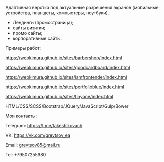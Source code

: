 Адаптивная верстка под актуальные разрешения экранов (мобильные устройства, планшеты, компьютеры, ноутбуки). 

- Лендинги (промостраница);
- сайты визитки;
- промо сайты;
- корпоративные сайты.

Примеры работ:

https://webkimura.github.io/sites/barbershop/index.html

https://webkimura.github.io/sites/goodcardboard/index.html

https://webkimura.github.io/sites/iamfrontender/index.html

https://webkimura.github.io/sites/portfolioblue/index.html

https://webkimura.github.io/sites/tinyone/index.html

HTML/CSS/SCSS/Bootstrap/JQuery/JavaScript/Gulp/Bower

Мои контакты:

Telegram: https://t.me/takeshikovach

VK: https://vk.com/grevtsov_ea

Email: grevtsov85@mail.ru

Tel: +79507255980
